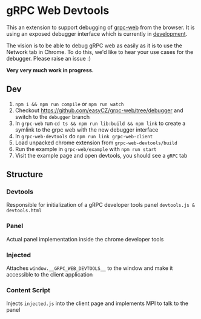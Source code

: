 # gRPC Web Devtools
This an extension to support debugging of [grpc-web](https://github.com/improbable-eng/grpc-web) from the browser. It is using an exposed debugger interface which is currently in [development](https://github.com/easyCZ/grpc-web/tree/debugger).

The vision is to be able to debug gRPC web as easily as it is to use the Network tab in Chrome. To do this, we'd like to hear your use cases for the debugger. Please raise an issue :)

**Very very much work in progress.**

## Dev
1. `npm i && npm run compile` or `npm run watch`
2. Checkout https://github.com/easyCZ/grpc-web/tree/debugger and switch to the `debugger` branch
3. In `grpc-web` run `cd ts && npm run lib:build && npm link` to create a symlink to the grpc web with the new debugger interface
4. In `grpc-web-devtools` do `npm run link grpc-web-client`
5. Load unpacked chrome extension from `grpc-web-devtools/build`
6. Run the example in `grpc-web/example` with `npm run start`
7. Visit the example page and open devtools, you should see a `gRPC` tab


## Structure

### Devtools
Responsible for initialization of a gRPC developer tools panel `devtools.js & devtools.html`

### Panel
Actual panel implementation inside the chrome developer tools

### Injected
Attaches `window.__GRPC_WEB_DEVTOOLS__` to the window and make it accessible to the client application

### Content Script
Injects `injected.js` into the client page and implements MPI to talk to the panel


